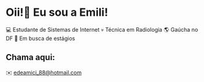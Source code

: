 # Oii!👋 Eu sou a Emili!

💻 Estudante de Sistemas de Internet
💀 Técnica em Radiologia
🌎 Gaúcha no DF 
🔎 Em busca de estágios

## Chama aqui:
✉️ edeamici_88@hotmail.com

